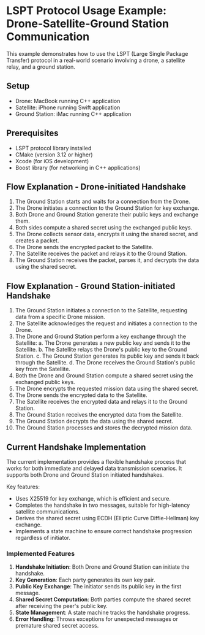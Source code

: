 # LSPT Protocol Usage Example: Drone-Satellite-Ground Station Communication

This example demonstrates how to use the LSPT (Large Single Package Transfer) protocol in a real-world scenario involving a drone, a satellite relay, and a ground station.

## Setup

- Drone: MacBook running C++ application
- Satellite: iPhone running Swift application
- Ground Station: iMac running C++ application

## Prerequisites

- LSPT protocol library installed
- CMake (version 3.12 or higher)
- Xcode (for iOS development)
- Boost library (for networking in C++ applications)

## Flow Explanation - Drone-initiated Handshake

1. The Ground Station starts and waits for a connection from the Drone.
2. The Drone initiates a connection to the Ground Station for key exchange.
3. Both Drone and Ground Station generate their public keys and exchange them.
4. Both sides compute a shared secret using the exchanged public keys.
5. The Drone collects sensor data, encrypts it using the shared secret, and creates a packet.
6. The Drone sends the encrypted packet to the Satellite.
7. The Satellite receives the packet and relays it to the Ground Station.
8. The Ground Station receives the packet, parses it, and decrypts the data using the shared secret.

## Flow Explanation - Ground Station-initiated Handshake

1. The Ground Station initiates a connection to the Satellite, requesting data from a specific Drone mission.
2. The Satellite acknowledges the request and initiates a connection to the Drone.
3. The Drone and Ground Station perform a key exchange through the Satellite:
   a. The Drone generates a new public key and sends it to the Satellite.
   b. The Satellite relays the Drone's public key to the Ground Station.
   c. The Ground Station generates its public key and sends it back through the Satellite.
   d. The Drone receives the Ground Station's public key from the Satellite.
4. Both the Drone and Ground Station compute a shared secret using the exchanged public keys.
5. The Drone encrypts the requested mission data using the shared secret.
6. The Drone sends the encrypted data to the Satellite.
7. The Satellite receives the encrypted data and relays it to the Ground Station.
8. The Ground Station receives the encrypted data from the Satellite.
9. The Ground Station decrypts the data using the shared secret.
10. The Ground Station processes and stores the decrypted mission data.

## Current Handshake Implementation

The current implementation provides a flexible handshake process that works for both immediate and delayed data transmission scenarios. It supports both Drone and Ground Station initiated handshakes.

Key features:
- Uses X25519 for key exchange, which is efficient and secure.
- Completes the handshake in two messages, suitable for high-latency satellite communications.
- Derives the shared secret using ECDH (Elliptic Curve Diffie-Hellman) key exchange.
- Implements a state machine to ensure correct handshake progression regardless of initiator.

### Implemented Features

1. **Handshake Initiation**: Both Drone and Ground Station can initiate the handshake.
2. **Key Generation**: Each party generates its own key pair.
3. **Public Key Exchange**: The initiator sends its public key in the first message.
4. **Shared Secret Computation**: Both parties compute the shared secret after receiving the peer's public key.
5. **State Management**: A state machine tracks the handshake progress.
6. **Error Handling**: Throws exceptions for unexpected messages or premature shared secret access.

